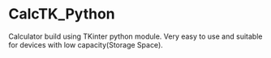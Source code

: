 # CalcTK_Python
Calculator build using TKinter python module.
Very easy to use and suitable for devices with low capacity(Storage Space).

